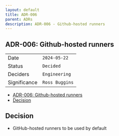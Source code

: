 ```yaml
---
layout: default
title: ADR-006
parent: ADRs
description: ADR-006 - Github-hosted runners
---
```


## ADR-006: Github-hosted runners

|              |                |
| ------------ | -------------- |
| Date         | `2024-05-22`   |
| Status       | `Decided`      |
| Deciders     | `Engineering`  |
| Significance | `Ross Buggins` |

- [ADR-006: Github-hosted runners](#adr-006-github-hosted-runners)
- [Decision](#decision)

## Decision

- GitHub-hosted runners to be used by default
